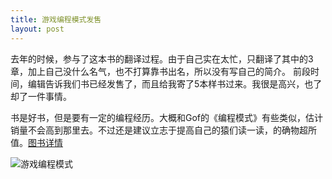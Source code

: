 ```yaml
---
title: 游戏编程模式发售
layout: post
---
```


去年的时候，参与了这本书的翻译过程。由于自己实在太忙，只翻译了其中的3章，加上自己没什么名气，也不打算靠书出名，所以没有写自己的简介。
前段时间，编辑告诉我们书已经发售了，而且给我寄了5本样书过来。我很是高兴，也了却了一件事情。

书是好书，但是要有一定的编程经历。大概和Gof的《编程模式》有些类似，估计销量不会高到那里去。不过还是建议立志于提高自己的猿们读一读，的确物超所值。[图书详情](http://www.epubit.com.cn/book/details/4184)

![游戏编程模式](/img/game_programming.jpg)



